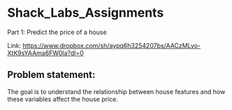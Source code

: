 # Shack_Labs_Assignments

Part 1: Predict the price of a house

Link: https://www.dropbox.com/sh/aypq6h3254207bs/AACzMLvo-XtK9sYAAma6FW0la?dl=0

## Problem statement: 
The goal is to understand the relationship between house features and how these
variables affect the house price.
